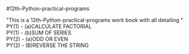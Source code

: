 #12th-Python-practical-programs<br />

"This is a 12th-Python-practical-programs work book with all detailing "<br />
PY(1) - (a)CALCULATE FACTORIAL<br />
PY(1) - (b)SUM OF SERIES<br />
PY(2) - (a)ODD OR EVEN<br />
PY(2) - (B)REVERSE THE STRING<br />
